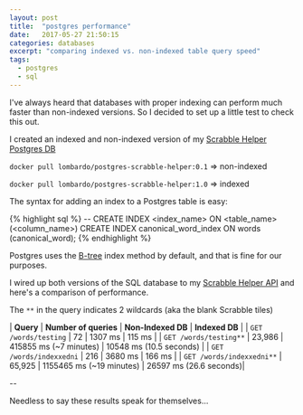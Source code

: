```yaml
---
layout: post
title:  "postgres performance"
date:   2017-05-27 21:50:15
categories: databases
excerpt: "comparing indexed vs. non-indexed table query speed"
tags:
  - postgres
  - sql
---
```


I've always heard that databases with proper indexing can perform much faster than non-indexed versions.  So I decided to set up a little test to check this out.

I created an indexed and non-indexed version of my [Scrabble Helper Postgres DB](https://github.com/lombardo-chcg/postgres-scrabble-helper)

`docker pull lombardo/postgres-scrabble-helper:0.1` => non-indexed


`docker pull lombardo/postgres-scrabble-helper:1.0` => indexed

The syntax for adding an index to a Postgres table is easy:

{% highlight sql %}
-- CREATE INDEX <index_name> ON <table_name> (<column_name>)
CREATE INDEX canonical_word_index ON words (canonical_word);
{% endhighlight %}

Postgres uses the [B-tree](https://en.wikipedia.org/wiki/B-tree) index method by default, and that is fine for our purposes.

I wired up both versions of the SQL database to my [Scrabble Helper API](https://github.com/lombardo-chcg/scrabble-helper-api) and here's a comparison of performance.

The `**` in the query indicates 2 wildcards (aka the blank Scrabble tiles)

| **Query** | **Number of queries** | **Non-Indexed DB** | **Indexed DB** |
| `GET /words/testing` | 72  | 1307 ms | 115 ms |
| `GET /words/testing**` | 23,986  | 415855 ms (~7 minutes) | 10548 ms (10.5 seconds) |
| `GET /words/indexxedni` | 216  | 3680 ms | 166 ms |
| `GET /words/indexxedni**` | 65,925  | 1155465 ms (~19 minutes) | 26597 ms (26.6 seconds)|


--


Needless to say these results speak for themselves...

<style>
table {
    border-collapse: collapse;
    border-spacing: 0;
    border:2px solid #000000;
}

th {
    border:2px solid #000000;
    padding: 5px;
}

td {
    border:1px solid #000000;
    padding: 5px;
    font-size: 14px;
}
</style>
